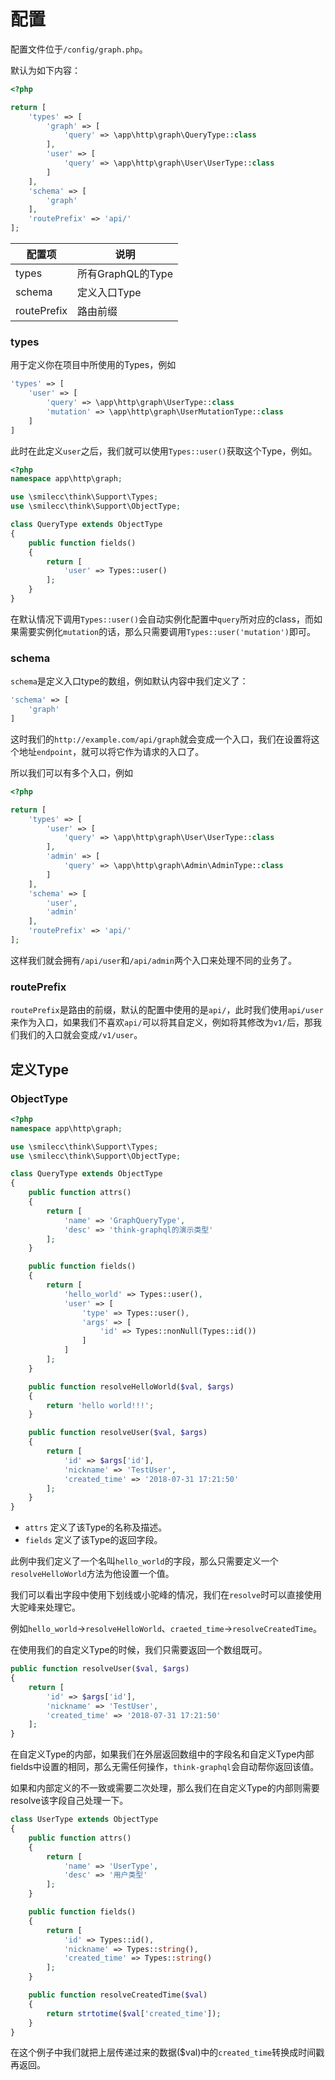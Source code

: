 # 配置


配置文件位于`/config/graph.php`。

默认为如下内容：

```php
<?php

return [
    'types' => [
        'graph' => [
            'query' => \app\http\graph\QueryType::class
        ],
        'user' => [
            'query' => \app\http\graph\User\UserType::class
        ]
    ],
    'schema' => [
        'graph'
    ],
    'routePrefix' => 'api/'
];
```

配置项 | 说明
--- | ---
types | 所有GraphQL的Type
schema | 定义入口Type
routePrefix | 路由前缀

### types

用于定义你在项目中所使用的Types，例如
```php
'types' => [
    'user' => [
        'query' => \app\http\graph\UserType::class
        'mutation' => \app\http\graph\UserMutationType::class
    ]
]
```
此时在此定义`user`之后，我们就可以使用`Types::user()`获取这个Type，例如。

```php
<?php
namespace app\http\graph;

use \smilecc\think\Support\Types;
use \smilecc\think\Support\ObjectType;

class QueryType extends ObjectType
{
    public function fields()
    {
        return [
            'user' => Types::user()
        ];
    }
}
```

在默认情况下调用`Types::user()`会自动实例化配置中`query`所对应的class，而如果需要实例化`mutation`的话，那么只需要调用`Types::user('mutation')`即可。

### schema

`schema`是定义入口type的数组，例如默认内容中我们定义了：
```php
'schema' => [
    'graph'
]
```
这时我们的`http://example.com/api/graph`就会变成一个入口，我们在设置将这个地址`endpoint`，就可以将它作为请求的入口了。

所以我们可以有多个入口，例如
```php
<?php

return [
    'types' => [
        'user' => [
            'query' => \app\http\graph\User\UserType::class
        ],
        'admin' => [
            'query' => \app\http\graph\Admin\AdminType::class
        ]
    ],
    'schema' => [
        'user',
        'admin'
    ],
    'routePrefix' => 'api/'
];
```
这样我们就会拥有`/api/user`和`/api/admin`两个入口来处理不同的业务了。

### routePrefix

`routePrefix`是路由的前缀，默认的配置中使用的是`api/`，此时我们使用`api/user`来作为入口，如果我们不喜欢`api/`可以将其自定义，例如将其修改为`v1/`后，那我们我们的入口就会变成`/v1/user`。

## 定义Type

### ObjectType

```php
<?php
namespace app\http\graph;

use \smilecc\think\Support\Types;
use \smilecc\think\Support\ObjectType;

class QueryType extends ObjectType
{
    public function attrs()
    {
        return [
            'name' => 'GraphQueryType',
            'desc' => 'think-graphql的演示类型'
        ];
    }

    public function fields()
    {
        return [
            'hello_world' => Types::user(),
            'user' => [
                'type' => Types::user(),
                'args' => [
                    'id' => Types::nonNull(Types::id())
                ]
            ]
        ];
    }

    public function resolveHelloWorld($val, $args)
    {
        return 'hello world!!!';
    }

    public function resolveUser($val, $args)
    {
        return [
            'id' => $args['id'],
            'nickname' => 'TestUser',
            'created_time' => '2018-07-31 17:21:50'
        ];
    }
}

```

- `attrs` 定义了该Type的名称及描述。
- `fields` 定义了该Type的返回字段。

此例中我们定义了一个名叫`hello_world`的字段，那么只需要定义一个`resolveHelloWorld`方法为他设置一个值。

我们可以看出字段中使用下划线或小驼峰的情况，我们在`resolve`时可以直接使用大驼峰来处理它。

例如`hello_world`->`resolveHelloWorld`、`craeted_time`->`resolveCreatedTime`。

在使用我们的自定义Type的时候，我们只需要返回一个数组既可。

```php
public function resolveUser($val, $args)
{
    return [
        'id' => $args['id'],
        'nickname' => 'TestUser',
        'created_time' => '2018-07-31 17:21:50'
    ];
}
```

在自定义Type的内部，如果我们在外层返回数组中的字段名和自定义Type内部fields中设置的相同，那么无需任何操作，`think-graphql`会自动帮你返回该值。

如果和内部定义的不一致或需要二次处理，那么我们在自定义Type的内部则需要resolve该字段自己处理一下。

```php
class UserType extends ObjectType
{
    public function attrs()
    {
        return [
            'name' => 'UserType',
            'desc' => '用户类型'
        ];
    }

    public function fields()
    {
        return [
            'id' => Types::id(),
            'nickname' => Types::string(),
            'created_time' => Types::string()
        ];
    }

    public function resolveCreatedTime($val)
    {
        return strtotime($val['created_time']);
    }
}
```

在这个例子中我们就把上层传递过来的数据($val)中的`created_time`转换成时间戳再返回。
